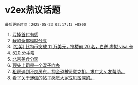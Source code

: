 # v2ex热议话题

`最后更新时间：2025-05-23 02:17:43 +0800`

1. [亏掉首付有感](https://www.v2ex.com/t/1133437)
1. [我的全部理财分享](https://www.v2ex.com/t/1133464)
1. [[抽奖] 比特币突破 11 万美元，抢楼前 20 名，白送 虚拟 visa 卡](https://www.v2ex.com/t/1133506)
1. [520 分手啦](https://www.v2ex.com/t/1133575)
1. [北京美食分享](https://www.v2ex.com/t/1133416)
1. [顶头上司是一个混子咋办](https://www.v2ex.com/t/1133444)
1. [租房遇到不良房东，押金恐被恶意克扣，求广大 v 友帮助。](https://www.v2ex.com/t/1133419)
1. [看了关于迷信的帖子感觉大家成见蛮深的。](https://www.v2ex.com/t/1133570)

